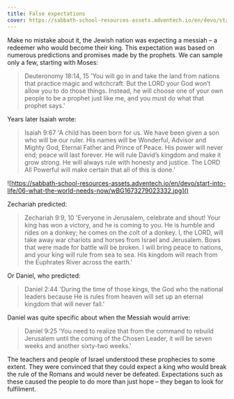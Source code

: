 ```yaml
---
title: False expectations
cover: https://sabbath-school-resources-assets.adventech.io/en/devo/start-into-life/06-what-the-world-needs-now/O1l1673276344105.jpg
---
```


Make no mistake about it, the Jewish nation was expecting a messiah – a redeemer who would become their king. This expectation was based on numerous predictions and promises made by the prophets. We can sample only a few, starting with Moses:

> <callout>Deuteronomy 18:14, 15</callout>
> 'You will go in and take the land from nations that practice magic and witchcraft. But the LORD your God won’t allow you to do those things. Instead, he will choose one of your own people to be a prophet just like me, and you must do what that prophet says.'

Years later Isaiah wrote:

> <callout>Isaiah 9:6­7</callout>
> 'A child has been born for us. We have been given a son who will be our ruler. His names will be Wonderful, Advisor and Mighty God, Eternal Father and Prince of Peace. His power will never end; peace will last forever. He will rule David’s kingdom and make it grow strong. He will always rule with honesty and justice. The LORD All­ Powerful will make certain that all of this is done.' 

![https://sabbath-school-resources-assets.adventech.io/en/devo/start-into-life/06-what-the-world-needs-now/wBG1673279023332.jpg]()

Zechariah predicted:

> <callout>Zechariah 9:9­, 10</callout>
> 'Everyone in Jerusalem, celebrate and shout! Your king has won a victory, and he is coming to you. He is humble and rides on a donkey; he comes on the colt of a donkey. I, the LORD, will take away war chariots and horses from Israel and Jerusalem. Bows that were made for battle will be broken. I will bring peace to nations, and your king will rule from sea to sea. His kingdom will reach from the Euphrates River across the earth.'

Or Daniel, who predicted:

> <callout>Daniel 2:44</callout>
> 'During the time of those kings, the God who the national leaders because He is rules from heaven will set up an eternal kingdom that will never fall.' 

Daniel was quite specific about when the Messiah would arrive: 

> <callout>Daniel 9:25</callout>
> 'You need to realize that from the command to rebuild Jerusalem until the coming of the Chosen Leader, it will be seven weeks and another sixty­-two weeks.'

The teachers and people of Israel understood these prophecies to some extent. They were convinced that they could expect a king who would break the rule of the Romans and would never be defeated. Expectations such as these caused the people to do more than just hope – they began to look for fulfilment.